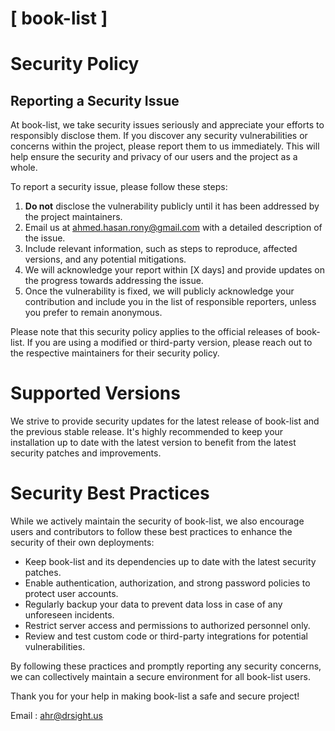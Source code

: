 # [ book-list ]

# Security Policy

## Reporting a Security Issue

At book-list, we take security issues seriously and appreciate your efforts to responsibly disclose them. If you discover any security vulnerabilities or concerns within the project, please report them to us immediately. This will help ensure the security and privacy of our users and the project as a whole.

To report a security issue, please follow these steps:

1. **Do not** disclose the vulnerability publicly until it has been addressed by the project maintainers.
2. Email us at [ahmed.hasan.rony@gmail.com](mailto:ahmed.hasan.rony@gmail.com) with a detailed description of the issue.
3. Include relevant information, such as steps to reproduce, affected versions, and any potential mitigations.
4. We will acknowledge your report within [X days] and provide updates on the progress towards addressing the issue.
5. Once the vulnerability is fixed, we will publicly acknowledge your contribution and include you in the list of responsible reporters, unless you prefer to remain anonymous.

Please note that this security policy applies to the official releases of book-list. If you are using a modified or third-party version, please reach out to the respective maintainers for their security policy.

# Supported Versions

We strive to provide security updates for the latest release of book-list and the previous stable release. It's highly recommended to keep your installation up to date with the latest version to benefit from the latest security patches and improvements.

# Security Best Practices

While we actively maintain the security of book-list, we also encourage users and contributors to follow these best practices to enhance the security of their own deployments:

- Keep book-list and its dependencies up to date with the latest security patches.
- Enable authentication, authorization, and strong password policies to protect user accounts.
- Regularly backup your data to prevent data loss in case of any unforeseen incidents.
- Restrict server access and permissions to authorized personnel only.
- Review and test custom code or third-party integrations for potential vulnerabilities.

By following these practices and promptly reporting any security concerns, we can collectively maintain a secure environment for all book-list users.

Thank you for your help in making book-list a safe and secure project!

Email : [ahr@drsight.us](mailto:ahr@drsight.us)


